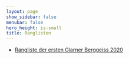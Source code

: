```yaml
---
layout: page
show_sidebar: false
menubar: false
hero_height: is-small
title: Ranglisten
---
```


- <a href="https://my.raceresult.com/146939/participants" target="_blank">Rangliste der ersten Glarner Berggeiss 2020</a>
